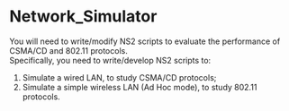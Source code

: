 # Network_Simulator

You will need to write/modify NS2 scripts to evaluate the performance of CSMA/CD and 802.11 protocols.  
Specifically, you need to write/develop NS2 scripts to:

1. Simulate a wired LAN, to study CSMA/CD protocols;
2. Simulate a simple wireless LAN (Ad Hoc mode), to study 802.11 protocols.
